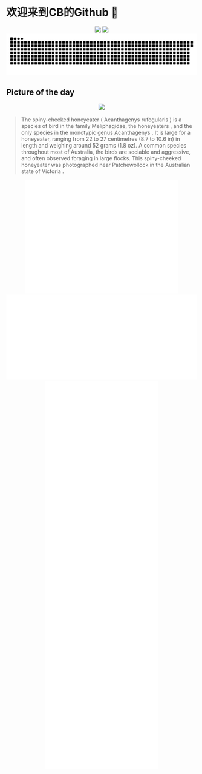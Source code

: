 
# 欢迎来到CB的Github 👋

<div align="center">
  <img height="137px" src="https://github-readme-stats.vercel.app/api?username=SuperCB&show_icons=true&theme=radical" />
  <img height="137px" src="https://github-readme-stats.vercel.app/api/top-langs/?username=SuperCB&hide_title=true&hide_border=true&layout=compact&langs_count=6&text_color=000&icon_color=fff" />
</div>


<div align="center">
    <img src="./contribution-snake/github-contribution-grid-snake.svg" />
</div>



## Picture of the day
<div align="center">
  <img width=400px src="https://upload.wikimedia.org/wikipedia/commons/thumb/b/b2/Spiny-cheeked_Honeyeater_3434_-_Patchewollock_Conservation_Reserve.jpg/600px-Spiny-cheeked_Honeyeater_3434_-_Patchewollock_Conservation_Reserve.jpg" />
</div>

>The  spiny-cheeked honeyeater  ( Acanthagenys rufogularis ) is a species of bird in the family Meliphagidae, the  honeyeaters , and the only species in the  monotypic  genus  Acanthagenys . It is large for a honeyeater, ranging from 22 to 27 centimetres (8.7 to 10.6 in) in length and weighing around 52 grams (1.8 oz). A common species throughout most of Australia, the birds are sociable and aggressive, and often observed  foraging  in large flocks. This spiny-cheeked honeyeater was photographed near  Patchewollock  in the Australian state of  Victoria .



<div align="center">
  <img height="300px" src="base_metrics.svg" />
  <img  src="metrics.plugin.calendar.full.svg" />
</div>


<div align="center">
  <img  src="plugin_metrics.svg" /> 
</div>
